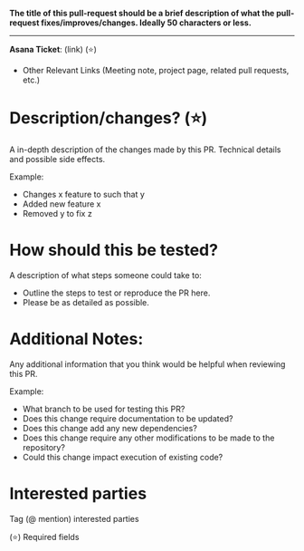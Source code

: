 **The title of this pull-request should be a brief description of what the pull-request fixes/improves/changes. Ideally 50 characters or less.**
* * *

**Asana Ticket**: (link) (:star:)

* Other Relevant Links (Meeting note, project page, related pull requests, etc.)


# Description/changes? (:star:)
A in-depth description of the changes made by this PR. Technical details and possible side effects.

Example:
* Changes x feature to such that y
* Added new feature x
* Removed y to fix z

# How should this be tested?

A description of what steps someone could take to:
* Outline the steps to test or reproduce the PR here. 
* Please be as detailed as possible.

# Additional Notes:
Any additional information that you think would be helpful when reviewing this PR.

Example:
* What branch to be used for testing this PR?
* Does this change require documentation to be updated? 
* Does this change add any new dependencies? 
* Does this change require any other modifications to be made to the repository? 
* Could this change impact execution of existing code?

# Interested parties
Tag (@ mention) interested parties

(:star:) Required fields
